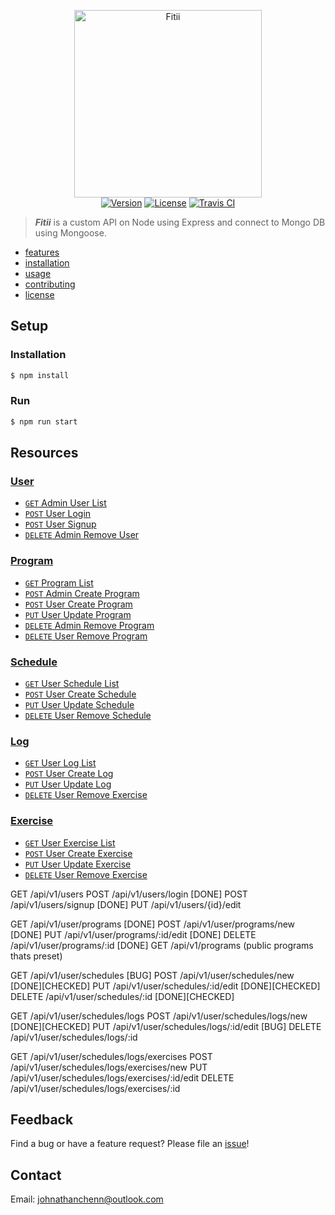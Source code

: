 <p align="center">
  <img href="https://johnathanachen.github.io/Fitii/" src="https://raw.githubusercontent.com/johnathanachen/Fitii/master/docs/logo.png" width="300" alt="Fitii">
  <br>
  <a href="#"><img src="https://img.shields.io/badge/npm-v1.0.0-42b983.svg" alt="Version"></a>
  <a href="#"><img src="https://img.shields.io/badge/license-MIT-blue.svg" alt="License"></a>
  <a href="#"><img src="https://img.shields.io/badge/build-passing-brightgreen.svg" alt="Travis CI"></a>
</p>

> ***Fitii*** is a custom API on Node using Express and connect to Mongo DB using Mongoose.

- [features](#features)
- [installation](#installation)
- [usage](#usage)
- [contributing](#contributing)
- [license](#license)

## Setup

### Installation

```js
$ npm install
```

### Run

```js
$ npm run start
```

## Resources
### [User](User.md)
- [```GET``` Admin User List]()
- [```POST``` User Login]()
- [```POST``` User Signup]()
- [```DELETE``` Admin Remove User]()

### [Program](Program.md)
- [```GET``` Program List]()
- [```POST``` Admin Create Program]()
- [```POST``` User Create Program]()
- [```PUT``` User Update Program]()
- [```DELETE``` Admin Remove Program]()
- [```DELETE``` User Remove Program]()

### [Schedule](schedule.md)
- [```GET``` User Schedule List]()
- [```POST``` User Create Schedule]()
- [```PUT``` User Update Schedule]()
- [```DELETE``` User Remove Schedule]()

### [Log](log.md)
- [```GET``` User Log List]()
- [```POST``` User Create Log]()
- [```PUT``` User Update Log]()
- [```DELETE``` User Remove Exercise]()

### [Exercise](exercise.md)
- [```GET``` User Exercise List]()
- [```POST``` User Create Exercise]()
- [```PUT``` User Update Exercise]()
- [```DELETE``` User Remove Exercise]()

GET /api/v1/users
POST /api/v1/users/login        [DONE]
POST /api/v1/users/signup       [DONE]
PUT /api/v1/users/{id}/edit

GET /api/v1/user/programs            [DONE]
POST /api/v1/user/programs/new       [DONE]
PUT /api/v1/user/programs/:id/edit   [DONE]
DELETE /api/v1/user/programs/:id     [DONE]
GET /api/v1/programs (public programs thats preset)

GET /api/v1/user/schedules             [BUG]
POST /api/v1/user/schedules/new        [DONE][CHECKED]
PUT /api/v1/user/schedules/:id/edit    [DONE][CHECKED]
DELETE /api/v1/user/schedules/:id      [DONE][CHECKED]

GET /api/v1/user/schedules/logs
POST /api/v1/user/schedules/logs/new       [DONE][CHECKED]
PUT /api/v1/user/schedules/logs/:id/edit   [BUG]
DELETE /api/v1/user/schedules/logs/:id

GET /api/v1/user/schedules/logs/exercises
POST /api/v1/user/schedules/logs/exercises/new
PUT /api/v1/user/schedules/logs/exercises/:id/edit
DELETE /api/v1/user/schedules/logs/exercises/:id


## Feedback
Find a bug or have a feature request? Please file an <a href="https://github.com/johnathanachen/FitnessAPI/issues" targe="_blank">issue</a>!

## Contact
Email: [johnathanchenn@outlook.com](mailto:johnathanchenn@outlook.com)
